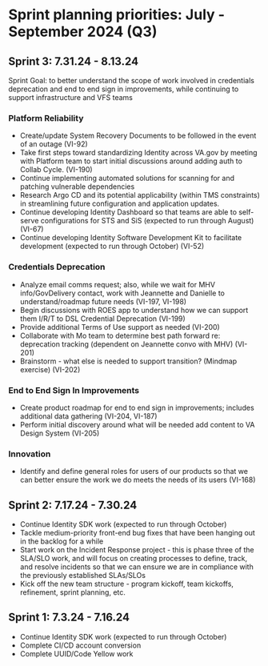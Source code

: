 # Sprint planning priorities: July - September 2024 (Q3)

## Sprint 3: 7.31.24 - 8.13.24
Sprint Goal: to better understand the scope of work involved in credentials deprecation and end to end sign in improvements, while continuing to support infrastructure and VFS teams

### Platform Reliability
- Create/update System Recovery Documents to be followed in the event of an outage (VI-92)
- Take first steps toward standardizing Identity across VA.gov by meeting with Platform team to start initial discussions around adding auth to Collab Cycle. (VI-190)
- Continue implementing automated solutions for scanning for and patching vulnerable dependencies
- Research Argo CD and its potential applicability (within TMS constraints) in streamlining future configuration and application updates.
- Continue developing Identity Dashboard so that teams are able to self-serve configurations for STS and SiS (expected to run through August) (VI-67)
- Continue developing Identity Software Development Kit to facilitate development (expected to run through October) (VI-52)

### Credentials Deprecation
- Analyze email comms request; also, while we wait for MHV info/GovDelivery contact, work with Jeannette and Danielle to understand/roadmap future needs (VI-197, VI-198)
- Begin discussions with ROES app to understand how we can support them I/R/T to DSL Credential Deprecation (VI-199)
- Provide additional Terms of Use support as needed (VI-200)
- Collaborate with Mo team to determine best path forward re: deprecation tracking (dependent on Jeannette convo with MHV) (VI-201)
- Brainstorm - what else is needed to support transition? (Mindmap exercise) (VI-202)

### End to End Sign In Improvements
- Create product roadmap for end to end sign in improvements; includes additional data gathering (VI-204, VI-187)
- Perform initial discovery around what will be needed add content to VA Design System (VI-205)

### Innovation
- Identify and define general roles for users of our products so that we can better ensure the work we do meets the needs of its users (VI-168)

## Sprint 2: 7.17.24 - 7.30.24
- Continue Identity SDK work (expected to run through October)
- Tackle medium-priority front-end bug fixes that have been hanging out in the backlog for a while
- Start work on the Incident Response project - this is phase three of the SLA/SLO work, and will focus on creating processes to define, track, and resolve incidents so that we can ensure we are in compliance with the previously established SLAs/SLOs
- Kick off the new team structure - program kickoff, team kickoffs, refinement, sprint planning, etc.

## Sprint 1: 7.3.24 - 7.16.24
- Continue Identity SDK work (expected to run through October)
- Complete CI/CD account conversion
- Complete UUID/Code Yellow work
